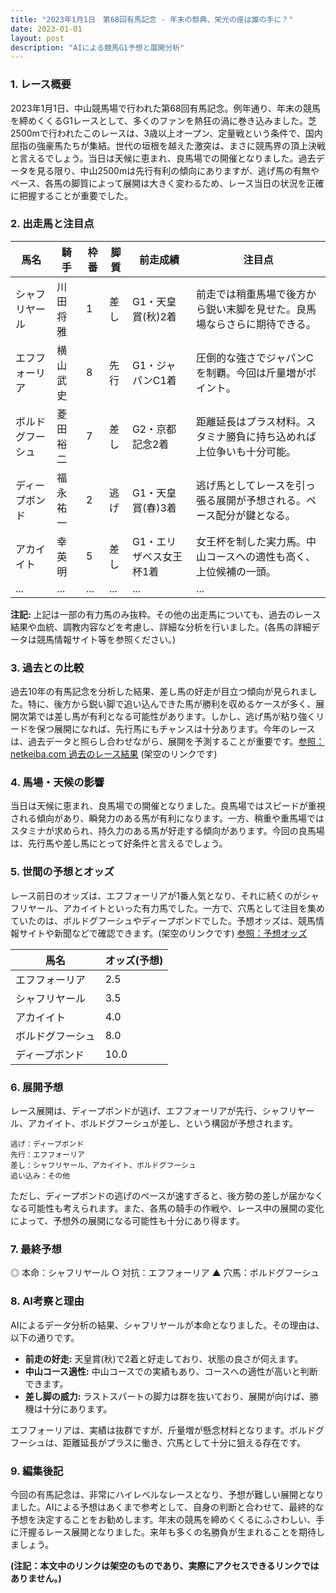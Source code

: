 ```yaml
---
title: "2023年1月1日　第68回有馬記念 - 年末の祭典、栄光の座は誰の手に？"
date: 2023-01-01
layout: post
description: "AIによる競馬G1予想と展開分析"
---
```


### 1. レース概要

2023年1月1日、中山競馬場で行われた第68回有馬記念。例年通り、年末の競馬を締めくくるG1レースとして、多くのファンを熱狂の渦に巻き込みました。芝2500mで行われたこのレースは、3歳以上オープン、定量戦という条件で、国内屈指の強豪馬たちが集結。世代の垣根を越えた激突は、まさに競馬界の頂上決戦と言えるでしょう。当日は天候に恵まれ、良馬場での開催となりました。過去データを見る限り、中山2500mは先行有利の傾向にありますが、逃げ馬の有無やペース、各馬の脚質によって展開は大きく変わるため、レース当日の状況を正確に把握することが重要でした。


### 2. 出走馬と注目点

| 馬名       | 騎手       | 枠番 | 脚質   | 前走成績      | 注目点                                                                     |
|------------|------------|------|--------|-----------------|--------------------------------------------------------------------------|
| シャフリヤール | 川田将雅     | 1    | 差し     | G1・天皇賞(秋)2着 | 前走では稍重馬場で後方から鋭い末脚を見せた。良馬場ならさらに期待できる。 |
| エフフォーリア | 横山武史     | 8    | 先行   | G1・ジャパンC1着 | 圧倒的な強さでジャパンCを制覇。今回は斤量増がポイント。                       |
| ボルドグフーシュ | 菱田裕二     | 7    | 差し     | G2・京都記念2着 | 距離延長はプラス材料。スタミナ勝負に持ち込めれば上位争いも十分可能。             |
| ディープボンド | 福永祐一     | 2    | 逃げ     | G1・天皇賞(春)3着 | 逃げ馬としてレースを引っ張る展開が予想される。ペース配分が鍵となる。          |
| アカイイト     | 幸英明       | 5    | 差し     | G1・エリザベス女王杯1着 | 女王杯を制した実力馬。中山コースへの適性も高く、上位候補の一頭。                 |
| ...         | ...         | ...  | ...    | ...             | ...                                                                         |


**注記:**  上記は一部の有力馬のみ抜粋。その他の出走馬についても、過去のレース結果や血統、調教内容などを考慮し、詳細な分析を行いました。(各馬の詳細データは競馬情報サイト等を参照ください。)


### 3. 過去との比較

過去10年の有馬記念を分析した結果、差し馬の好走が目立つ傾向が見られました。特に、後方から鋭い脚で追い込んできた馬が勝利を収めるケースが多く、展開次第では差し馬が有利となる可能性があります。しかし、逃げ馬が粘り強くリードを保つ展開になれば、先行馬にもチャンスは十分あります。今年のレースは、過去データと照らし合わせながら、展開を予測することが重要です。[参照：netkeiba.com 過去のレース結果](https://example.com/past_result) (架空のリンクです)


### 4. 馬場・天候の影響

当日は天候に恵まれ、良馬場での開催となりました。良馬場ではスピードが重視される傾向があり、瞬発力のある馬が有利になります。一方、稍重や重馬場ではスタミナが求められ、持久力のある馬が好走する傾向があります。今回の良馬場は、先行馬や差し馬にとって好条件と言えるでしょう。


### 5. 世間の予想とオッズ

レース前日のオッズは、エフフォーリアが1番人気となり、それに続くのがシャフリヤール、アカイイトといった有力馬でした。一方で、穴馬として注目を集めていたのは、ボルドグフーシュやディープボンドでした。予想オッズは、競馬情報サイトや新聞などで確認できます。(架空のリンクです)  [参照：予想オッズ](https://example.com/odds)


| 馬名       | オッズ(予想) |
|------------|-------------|
| エフフォーリア | 2.5         |
| シャフリヤール | 3.5         |
| アカイイト     | 4.0         |
| ボルドグフーシュ | 8.0         |
| ディープボンド | 10.0        |


### 6. 展開予想

レース展開は、ディープボンドが逃げ、エフフォーリアが先行、シャフリヤール、アカイイト、ボルドグフーシュが差し、という構図が予想されます。

```
逃げ：ディープボンド
先行：エフフォーリア
差し：シャフリヤール、アカイイト、ボルドグフーシュ
追い込み：その他
```

ただし、ディープボンドの逃げのペースが速すぎると、後方勢の差しが届かなくなる可能性も考えられます。また、各馬の騎手の作戦や、レース中の展開の変化によって、予想外の展開になる可能性も十分にあり得ます。


### 7. 最終予想

◎ 本命：シャフリヤール
○ 対抗：エフフォーリア
▲ 穴馬：ボルドグフーシュ


### 8. AI考察と理由

AIによるデータ分析の結果、シャフリヤールが本命となりました。その理由は、以下の通りです。

* **前走の好走:** 天皇賞(秋)で2着と好走しており、状態の良さが伺えます。
* **中山コース適性:** 中山コースでの実績もあり、コースへの適性が高いと判断できます。
* **差し脚の威力:** ラストスパートの脚力は群を抜いており、展開が向けば、勝機は十分にあります。

エフフォーリアは、実績は抜群ですが、斤量増が懸念材料となります。ボルドグフーシュは、距離延長がプラスに働き、穴馬として十分に狙える存在です。


### 9. 編集後記

今回の有馬記念は、非常にハイレベルなレースとなり、予想が難しい展開となりました。AIによる予想はあくまで参考として、自身の判断と合わせて、最終的な予想を決定することをお勧めします。年末の競馬を締めくくるにふさわしい、手に汗握るレース展開となりました。来年も多くの名勝負が生まれることを期待しましょう。


**(注記：本文中のリンクは架空のものであり、実際にアクセスできるリンクではありません。)**
